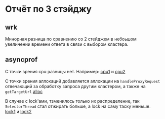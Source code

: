 # Отчёт по 3 стэйджу

## wrk

Минорная разница по сравнению со 2 стейджем в небоьшом увеличении времени ответа
в связи с выбором кластера.

## asyncprof

С точки зрения cpu разницы нет.
Например: [cpu1](../report2/asyncprof/prof_128_cpu_put.html)
и [cpu2](asyncprof/prof_get_cpu_128.html)

С точки зрения аллокаций добавляется аллокации на `handleProxyRequest` 
отвечающий за обработку запроса другим кластером, а также на `getTargetUrl`
[alloc](asyncprof/prof_get_alloc_128.html)

В случае с lock'ами, тзменилось только их распределение, так `SelectorThread` стал отжирать больше, а lock на саму
таску меньше.
[lock1](../report2/asyncprof/prof_128_lock_put.html)
и [lock2](asyncprof/prof_get_lock_128.html)
